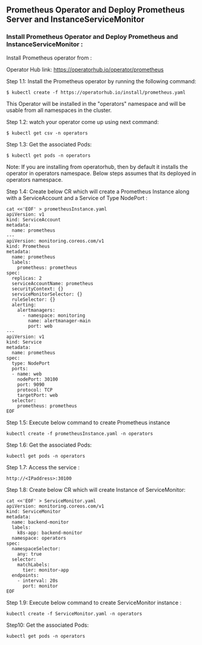 ## Prometheus Operator and Deploy Prometheus Server and InstanceServiceMonitor


### Install Prometheus Operator and Deploy Prometheus and InstanceServiceMonitor :

Install Prometheus operator from : 

Operator Hub link: https://operatorhub.io/operator/prometheus


Step 1.1: Install the Prometheus operator by running the following command:

```execute
$ kubectl create -f https://operatorhub.io/install/prometheus.yaml
```

This Operator will be installed in the "operators" namespace and will be usable from all namespaces in the cluster.


Step 1.2: watch your operator come up using next command:

```execute
$ kubectl get csv -n operators
```

Step 1.3: Get the associated Pods:

```execute
$ kubectl get pods -n operators
```


Note: If you are installing from operatorhub, then by default it installs the operator in operators namespace.
Below steps assumes that its deployed in operators namespace.


Step 1.4: Create below CR which will create a Prometheus Instance along with a ServiceAccount and a Service of Type NodePort :

```execute
cat <<'EOF' > prometheusInstance.yaml
apiVersion: v1
kind: ServiceAccount
metadata:
  name: prometheus
---
apiVersion: monitoring.coreos.com/v1
kind: Prometheus
metadata:
  name: prometheus
  labels:
    prometheus: prometheus
spec:
  replicas: 2
  serviceAccountName: prometheus
  securityContext: {}
  serviceMonitorSelector: {}
  ruleSelector: {}
  alerting:
    alertmanagers:
      - namespace: monitoring
        name: alertmanager-main
        port: web
---
apiVersion: v1
kind: Service
metadata:
  name: prometheus
spec:
  type: NodePort
  ports:
  - name: web
    nodePort: 30100
    port: 9090
    protocol: TCP
    targetPort: web
  selector:
    prometheus: prometheus
EOF
```

Step 1.5: Execute below command to create Prometheus instance


```execute
kubectl create -f prometheusInstance.yaml -n operators
```

Step 1.6: Get the associated Pods:


```execute
kubectl get pods -n operators
```

Step 1.7: Access the service :


```execute
http://<IPaddress>:30100
```


Step 1.8: Create below CR which will create Instance of ServiceMonitor:


```execute
cat <<'EOF' > ServiceMonitor.yaml
apiVersion: monitoring.coreos.com/v1
kind: ServiceMonitor
metadata:
  name: backend-monitor
  labels:
    k8s-app: backend-monitor
  namespace: operators 
spec:
  namespaceSelector:
    any: true
  selector:
    matchLabels:
      tier: monitor-app
  endpoints:
    - interval: 20s
      port: monitor
EOF
```

Step 1.9: Execute below command to create ServiceMonitor instance :


```execute
kubectl create -f ServiceMonitor.yaml -n operators
```

Step10: Get the associated Pods:


```execute
kubectl get pods -n operators
```

